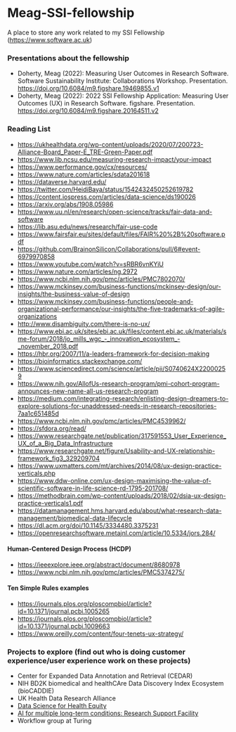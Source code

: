 # Meag-SSI-fellowship
A place to store any work related to my SSI Fellowship (https://www.software.ac.uk)

### Presentations about the fellowship
- Doherty, Meag (2022): Measuring User Outcomes in Research Software. Software Sustainability Institute: Collaborations Workshop. Presentation. https://doi.org/10.6084/m9.figshare.19469855.v1 
- Doherty, Meag (2022): 2022 SSI Fellowship Application: Measuring User Outcomes (UX) in Research Software. figshare. Presentation. https://doi.org/10.6084/m9.figshare.20164511.v2 

### Reading List
- https://ukhealthdata.org/wp-content/uploads/2020/07/200723-Alliance-Board_Paper-E_TRE-Green-Paper.pdf
- https://www.lib.ncsu.edu/measuring-research-impact/your-impact
- https://www.performance.gov/cx/resources/
- https://www.nature.com/articles/sdata201618
- https://dataverse.harvard.edu/
- https://twitter.com/HeidiBaya/status/1542432450252619782
- https://content.iospress.com/articles/data-science/ds190026
- https://arxiv.org/abs/1908.05986
- https://www.uu.nl/en/research/open-science/tracks/fair-data-and-software
- https://lib.asu.edu/news/research/fair-use-code
- https://www.fairsfair.eu/sites/default/files/FAIR%20%2B%20software.pdf
- https://github.com/BrainonSilicon/Collaborations/pull/6#event-6979970858
- https://www.youtube.com/watch?v=sRBR6vnKYiU
- https://www.nature.com/articles/ng.2972
- https://www.ncbi.nlm.nih.gov/pmc/articles/PMC7802070/
- https://www.mckinsey.com/business-functions/mckinsey-design/our-insights/the-business-value-of-design
- https://www.mckinsey.com/business-functions/people-and-organizational-performance/our-insights/the-five-trademarks-of-agile-organizations
- http://www.disambiguity.com/there-is-no-ux/
- https://www.ebi.ac.uk/sites/ebi.ac.uk/files/content.ebi.ac.uk/materials/sme-forum/2018/jo_mills_wgc_-_innovation_ecosystem_-_november_2018.pdf
- https://hbr.org/2007/11/a-leaders-framework-for-decision-making
- https://bioinformatics.stackexchange.com/
- https://www.sciencedirect.com/science/article/pii/S0740624X22000259
- https://www.nih.gov/AllofUs-research-program/pmi-cohort-program-announces-new-name-all-us-research-program
- https://medium.com/integrating-research/enlisting-design-dreamers-to-explore-solutions-for-unaddressed-needs-in-research-repositories-7aa1c651485d
- https://www.ncbi.nlm.nih.gov/pmc/articles/PMC4539962/
- https://sfdora.org/read/
- https://www.researchgate.net/publication/317591553_User_Experience_UX_of_a_Big_Data_Infrastructure
- https://www.researchgate.net/figure/Usability-and-UX-relationship-framework_fig3_329209704
- https://www.uxmatters.com/mt/archives/2014/08/ux-design-practice-verticals.php
- https://www.ddw-online.com/ux-design-maximising-the-value-of-scientific-software-in-life-science-rd-1795-201708/
- https://methodbrain.com/wp-content/uploads/2018/02/dsia-ux-design-practice-verticals1.pdf
- https://datamanagement.hms.harvard.edu/about/what-research-data-management/biomedical-data-lifecycle
- https://dl.acm.org/doi/10.1145/3334480.3375231
- https://openresearchsoftware.metajnl.com/article/10.5334/jors.284/

#### Human-Centered Design Process (HCDP)
- https://ieeexplore.ieee.org/abstract/document/8680978
- https://www.ncbi.nlm.nih.gov/pmc/articles/PMC5374275/

#### Ten Simple Rules examples
- https://journals.plos.org/ploscompbiol/article?id=10.1371/journal.pcbi.1005265
- https://journals.plos.org/ploscompbiol/article?id=10.1371/journal.pcbi.1009663
- https://www.oreilly.com/content/four-tenets-ux-strategy/


### Projects to explore (find out who is doing customer experience/user experience work on these projects)
-  Center for Expanded Data Annotation and Retrieval (CEDAR) 
-  NIH BD2K biomedical and healthCAre Data Discovery Index Ecosystem (bioCADDIE) 
-  UK Health Data Research Alliance
-  [Data Science for Health Equity](https://www.datascienceforhealthequity.com/get-involved)
- [AI for multiple long-term conditions: Research Support Facility](https://www.turing.ac.uk/research/research-projects/ai-multiple-long-term-conditions-research-support-facility)
- Workflow group at Turing
